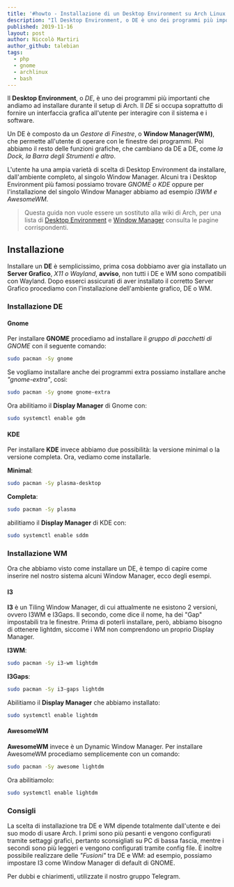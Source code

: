 ```yaml
---
title: '#howto - Installazione di un Desktop Environment su Arch Linux'
description: "Il Desktop Environment, o DE è uno dei programmi più importanti che andiamo ad installare durante il setup di Arch."
published: 2019-11-16
layout: post
author: Niccolò Martiri
author_github: talebian
tags:
  - php  
  - gnome  
  - archlinux  
  - bash
---
```

Il **Desktop Environment**, o _DE_, è uno dei programmi più importanti che andiamo ad installare durante il setup di Arch. Il _DE_ si occupa soprattutto di fornire un interfaccia grafica all'utente per interagire con il sistema e i software. 

Un DE è composto da un _Gestore di Finestre_, o **Window Manager(WM)**, che permette all'utente di operare con le finestre dei programmi. Poi abbiamo il resto delle funzioni grafiche, che cambiano da DE a DE, come _la Dock, la Barra degli Strumenti e altro_.

L'utente ha una ampia varietà di scelta di Desktop Environment da installare, dall'ambiente completo, al singolo Window Manager. Alcuni tra i Desktop Environment più famosi possiamo trovare _GNOME o KDE_ oppure per l'installazione del singolo Window Manager abbiamo ad esempio _I3WM e AwesomeWM_.

> Questa guida non vuole essere un sostituto alla wiki di Arch, per una lista di <a href="https://wiki.archlinux.org/index.php/Desktop_environment_(Italiano)">Desktop Environment</a> e <a href="https://wiki.archlinux.org/index.php/Window_manager_(Italiano)">Window Manager</a> consulta le pagine corrispondenti.

## Installazione

Installare un **DE** è semplicissimo, prima cosa dobbiamo aver gia installato un **Server Grafico**, _X11 o Wayland_, **avviso**, non tutti i DE e WM sono compatibili con Wayland. Dopo esserci assicurati di aver installato il corretto Server Grafico procediamo con l'installazione dell'ambiente grafico, DE o WM.

### Installazione DE

#### Gnome
Per installare **GNOME** procediamo ad installare il _gruppo di pacchetti di GNOME_ con il seguente comando:
```bash
sudo pacman -Sy gnome
```

Se vogliamo installare anche dei programmi extra possiamo installare anche _"gnome-extra"_, così:
```bash
sudo pacman -Sy gnome gnome-extra
```

Ora abilitiamo il **Display Manager** di Gnome con:
```bash
sudo systemctl enable gdm
```


#### KDE
Per installare **KDE** invece abbiamo due possibilità: la versione minimal o la versione completa. Ora, vediamo come installarle.

**Minimal**:
```bash
sudo pacman -Sy plasma-desktop
```
**Completa**:
```bash
sudo pacman -Sy plasma
```
abilitiamo il **Display Manager** di KDE con:
```bash
sudo systemctl enable sddm
```

### Installazione WM

Ora che abbiamo visto come installare un DE, è tempo di capire come inserire nel nostro sistema alcuni Window Manager, ecco degli esempi.

#### I3
**I3** è un Tiling Window Manager, di cui attualmente ne esistono 2 versioni, ovvero I3WM e I3Gaps. Il secondo, come dice il nome, ha dei "Gap" impostabili tra le finestre. Prima di poterli installare, però, abbiamo bisogno di ottenere lightdm, siccome i WM non comprendono un proprio Display Manager.

**I3WM**:
```bash
sudo pacman -Sy i3-wm lightdm
```
**I3Gaps**:
```bash
sudo pacman -Sy i3-gaps lightdm
```
Abilitiamo il **Display Manager** che abbiamo installato:
```bash
sudo systemctl enable lightdm
```

#### AwesomeWM
**AwesomeWM** invece è un Dynamic Window Manager. Per installare AwesomeWM procediamo semplicemente con un comando:
```bash
sudo pacman -Sy awesome lightdm
```
Ora abilitiamolo:
```bash
sudo systemctl enable lightdm
```

### Consigli
La scelta di installazione tra DE e WM dipende totalmente dall'utente e dei suo modo di usare Arch. I primi sono più pesanti e vengono configurati tramite settaggi grafici, pertanto sconsigliati su PC di bassa fascia, mentre i secondi sono più leggeri e vengono configurati tramite config file.
È inoltre possibile realizzare delle _"Fusioni"_ tra DE e WM: ad esempio, possiamo impostare I3 come Window Manager di default di GNOME.

Per dubbi e chiarimenti, utilizzate il nostro gruppo Telegram.